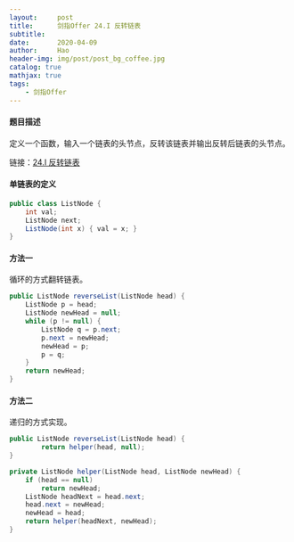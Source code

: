 ```yaml
---
layout:     post
title:      剑指Offer 24.I 反转链表
subtitle:   
date:       2020-04-09
author:     Hao
header-img: img/post/post_bg_coffee.jpg
catalog: true
mathjax: true
tags:
    - 剑指Offer
---
```


#### 题目描述

定义一个函数，输入一个链表的头节点，反转该链表并输出反转后链表的头节点。

链接：[24.I 反转链表](https://leetcode-cn.com/problems/fan-zhuan-lian-biao-lcof/)

#### 单链表的定义

```java
public class ListNode {
    int val;
    ListNode next;
    ListNode(int x) { val = x; }
}
```

#### 方法一

循环的方式翻转链表。

```java
public ListNode reverseList(ListNode head) {
    ListNode p = head;
    ListNode newHead = null;
    while (p != null) {
        ListNode q = p.next;
        p.next = newHead;
        newHead = p;
        p = q;
    }
    return newHead;
}
```

#### 方法二

递归的方式实现。

```java
public ListNode reverseList(ListNode head) {
        return helper(head, null);
}

private ListNode helper(ListNode head, ListNode newHead) {
    if (head == null)
        return newHead;
    ListNode headNext = head.next;
    head.next = newHead;
    newHead = head;
    return helper(headNext, newHead);
}
```